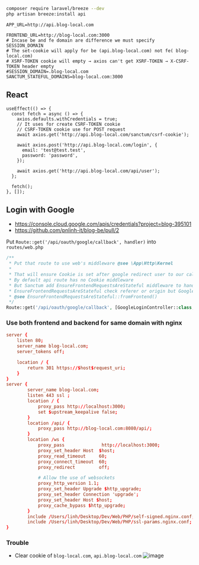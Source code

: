 ```sh
composer require laravel/breeze --dev
php artisan breeze:install api 
```

```env
APP_URL=http://api.blog-local.com

FRONTEND_URL=http://blog-local.com:3000
# Incase be and fe domain are difference we must specify SESSION_DOMAIN
# The set-cookie will apply for be (api.blog-local.com) not fe( blog-local.com)
# XSRF-TOKEN cookie will empty → axios can't get XSRF-TOKEN → X-CSRF-TOKEN header empty
#SESSION_DOMAIN=.blog-local.com
SANCTUM_STATEFUL_DOMAINS=blog-local.com:3000
```

## React
```tsx
useEffect(() => {
  const fetch = async () => {
    axios.defaults.withCredentials = true;
    // It uses for create CSRF-TOKEN cookie
    // CSRF-TOKEN cookie use for POST request
    await axios.get('http://api.blog-local.com/sanctum/csrf-cookie');

    await axios.post('http://api.blog-local.com/login', {
      email: 'test@test.test',
      password: 'password',
    });

    await axios.get('http://api.blog-local.com/api/user');
  };

  fetch();
}, []);
```
## Login with Google
- https://console.cloud.google.com/apis/credentials?project=blog-395101
- https://github.com/pnlinh-it/blog-be/pull/2

Put `Route::get('/api/oauth/google/callback', handler)` into `routes/web.php`

```php
/**
 * Put that route to use web's middleware @see \App\Http\Kernel
 *
 * That will ensure Cookie is set after google redirect user to our callback
 * By default api route has no Cookie middleware
 * But Sanctum add EnsureFrontendRequestsAreStateful middleware to handle Cookie
 * EnsureFrontendRequestsAreStateful check referer or origin but Google redirect has no these headers
 * @see EnsureFrontendRequestsAreStateful::fromFrontend()
 */
Route::get('/api/oauth/google/callback', [GoogleLoginController::class, 'callback']);
```

### Use both frontend and backend for same domain with nginx
```conf
server {
    listen 80;
    server_name blog-local.com;
    server_tokens off;

    location / {
        return 301 https://$host$request_uri;
    }
}
server {
        server_name blog-local.com;
        listen 443 ssl ;
        location / {
            proxy_pass http://localhost:3000;
            set $upstream_keepalive false;
        }
        location /api/ {
            proxy_pass http://blog-local.com:8080/api/;
        }
        location /ws {
            proxy_pass              http://localhost:3000;
            proxy_set_header Host  $host;
            proxy_read_timeout     60;
            proxy_connect_timeout  60;
            proxy_redirect         off;

            # Allow the use of websockets
            proxy_http_version 1.1;
            proxy_set_header Upgrade $http_upgrade;
            proxy_set_header Connection 'upgrade';
            proxy_set_header Host $host;
            proxy_cache_bypass $http_upgrade;
        }
        include /Users/linh/Desktop/Dev/Web/PHP/self-signed.nginx.conf;
        include /Users/linh/Desktop/Dev/Web/PHP/ssl-params.nginx.conf;
}
```

### Trouble
- Clear cookie of `blog-local.com`, `api.blog-local.com`
![image](https://github.com/pnlinh-it/blog-be/assets/11713395/f58e625a-fd7e-49a6-8687-8a3fb423d2ce)

